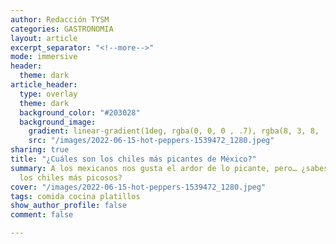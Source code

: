 ```yaml
---
author: Redacción TYSM
categories: GASTRONOMIA
layout: article
excerpt_separator: "<!--more-->"
mode: immersive
header:
  theme: dark
article_header:
  type: overlay
  theme: dark
  background_color: "#203028"
  background_image:
    gradient: linear-gradient(1deg, rgba(0, 0, 0 , .7), rgba(8, 3, 8, .9))
    src: "/images/2022-06-15-hot-peppers-1539472_1280.jpeg"
sharing: true
title: "¿Cuáles son los chiles más picantes de México?"
summary: A los mexicanos nos gusta el ardor de lo picante, pero… ¿sabes cuáles son
  los chiles más picosos?
cover: "/images/2022-06-15-hot-peppers-1539472_1280.jpeg"
tags: comida cocina platillos
show_author_profile: false
comment: false

---
```

